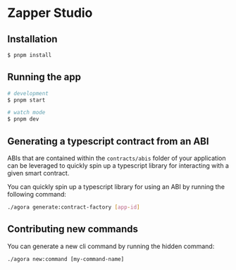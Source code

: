 # Zapper Studio

## Installation

```bash
$ pnpm install
```

## Running the app

```bash
# development
$ pnpm start

# watch mode
$ pnpm dev
```

## Generating a typescript contract from an ABI

ABIs that are contained within the `contracts/abis` folder of your application can be leveraged
to quickly spin up a typescript library for interacting with a given smart contract.

You can quickly spin up a typescript library for using an ABI by running the following command:

```bash
./agora generate:contract-factory [app-id]
```

## Contributing new commands

You can generate a new cli command by running the hidden command:

```
./agora new:command [my-command-name]
```

